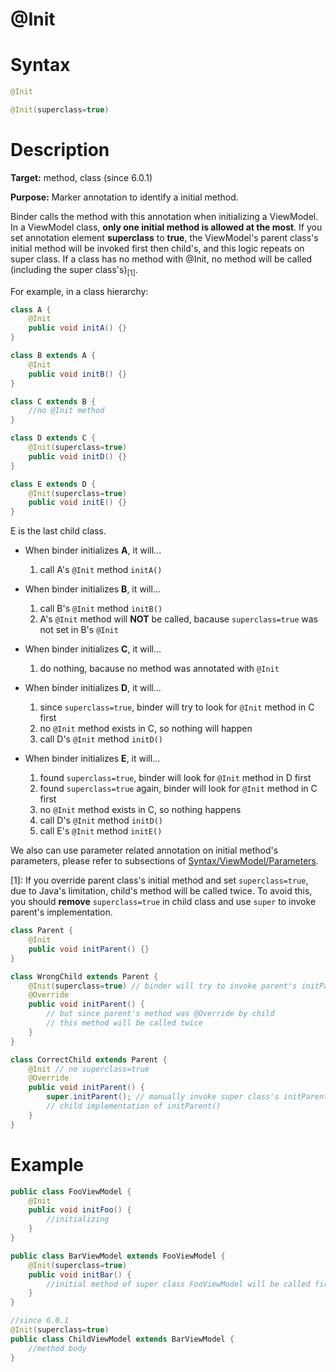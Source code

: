 # @Init

Syntax
======

``` java
@Init

@Init(superclass=true)
```

Description
===========

**Target:** method, class (since 6.0.1)

**Purpose:** Marker annotation to identify a initial method.

Binder calls the method with this annotation when initializing a ViewModel. In a ViewModel class, **only one initial method is allowed at the most**. If you set annotation element **superclass** to **true**, the ViewModel's parent class's initial method will be invoked first then child's, and this logic repeats on super class. If a class has no method with @Init, no method will be called (including the super class's)<sub>[1]</sub>.

For example, in a class hierarchy:
```java
class A {
	@Init
	public void initA() {}
}

class B extends A {
	@Init
	public void initB() {}
}

class C extends B {
	//no @Init method
}

class D extends C {
	@Init(superclass=true)
	public void initD() {}
}

class E extends D {
	@Init(superclass=true)
	public void initE() {}
}
```

E is the last child class.

- When binder initializes **A**, it will...
	1. call A's `@Init` method `initA()`

- When binder initializes **B**, it will...
	1. call B's `@Init` method `initB()`
	2. A's `@Init` method will **NOT** be called, bacause `superclass=true` was not set in B's `@Init`

- When binder initializes **C**, it will...
	1. do nothing, bacause no method was annotated with `@Init`

- When binder initializes **D**, it will...
	1. since `superclass=true`, binder will try to look for `@Init` method in C first
	2. no `@Init` method exists in C, so nothing will happen
	3. call D's `@Init` method `initD()`

- When binder initializes **E**, it will...
	1. found `superclass=true`, binder will look for `@Init` method in D first
	2. found `superclass=true` again, binder will look for `@Init` method in C first
	3. no `@Init` method exists in C, so nothing happens
	4. call D's `@Init` method `initD()`
	5. call E's `@Init` method `initE()`

We also can use parameter related annotation on initial method's parameters, please refer to subsections of [Syntax/ViewModel/Parameters](./parameters.html).

[1]: If you override parent class's initial method and set `superclass=true`, due to Java's limitation, child's method will be called twice. To avoid this, you should **remove** `superclass=true` in child class and use `super` to invoke parent's implementation.
```java
class Parent {
	@Init
	public void initParent() {}
}

class WrongChild extends Parent {
	@Init(superclass=true) // binder will try to invoke parent's initParent()
	@Override
	public void initParent() {
		// but since parent's method was @Override by child
		// this method will be called twice
	}
}

class CorrectChild extends Parent {
	@Init // no superclass=true
	@Override
	public void initParent() {
		super.initParent(); // manually invoke super class's initParent()
		// child implementation of initParent()
	}
}
```

Example
=======
``` java
public class FooViewModel {
    @Init
    public void initFoo() {
        //initializing
    }
}

public class BarViewModel extends FooViewModel {
    @Init(superclass=true)
    public void initBar() {
        //initial method of super class FooViewModel will be called first.
    }
}

//since 6.0.1
@Init(superclass=true)
public class ChildViewModel extends BarViewModel {
	//method body
}
```

